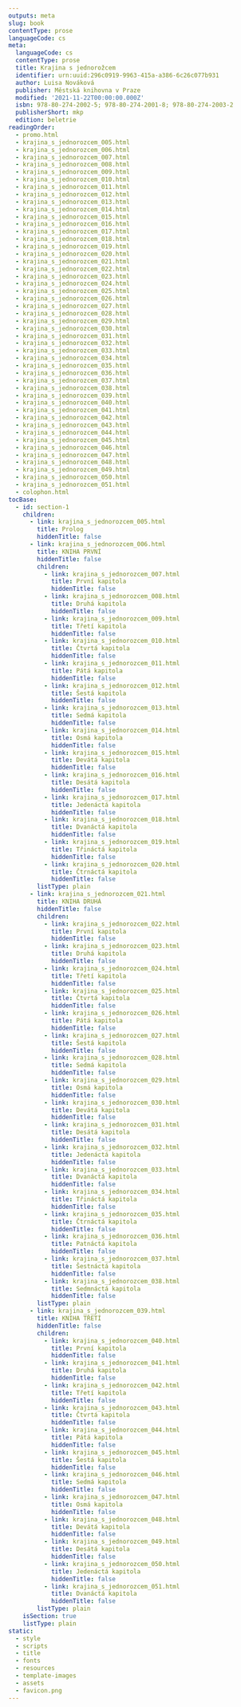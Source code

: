 ```yaml
---
outputs: meta
slug: book
contentType: prose
languageCode: cs
meta:
  languageCode: cs
  contentType: prose
  title: Krajina s jednorožcem
  identifier: urn:uuid:296c0919-9963-415a-a386-6c26c077b931
  author: Luisa Nováková
  publisher: Městská knihovna v Praze
  modified: '2021-11-22T00:00:00.000Z'
  isbn: 978-80-274-2002-5; 978-80-274-2001-8; 978-80-274-2003-2
  publisherShort: mkp
  edition: beletrie
readingOrder:
  - promo.html
  - krajina_s_jednorozcem_005.html
  - krajina_s_jednorozcem_006.html
  - krajina_s_jednorozcem_007.html
  - krajina_s_jednorozcem_008.html
  - krajina_s_jednorozcem_009.html
  - krajina_s_jednorozcem_010.html
  - krajina_s_jednorozcem_011.html
  - krajina_s_jednorozcem_012.html
  - krajina_s_jednorozcem_013.html
  - krajina_s_jednorozcem_014.html
  - krajina_s_jednorozcem_015.html
  - krajina_s_jednorozcem_016.html
  - krajina_s_jednorozcem_017.html
  - krajina_s_jednorozcem_018.html
  - krajina_s_jednorozcem_019.html
  - krajina_s_jednorozcem_020.html
  - krajina_s_jednorozcem_021.html
  - krajina_s_jednorozcem_022.html
  - krajina_s_jednorozcem_023.html
  - krajina_s_jednorozcem_024.html
  - krajina_s_jednorozcem_025.html
  - krajina_s_jednorozcem_026.html
  - krajina_s_jednorozcem_027.html
  - krajina_s_jednorozcem_028.html
  - krajina_s_jednorozcem_029.html
  - krajina_s_jednorozcem_030.html
  - krajina_s_jednorozcem_031.html
  - krajina_s_jednorozcem_032.html
  - krajina_s_jednorozcem_033.html
  - krajina_s_jednorozcem_034.html
  - krajina_s_jednorozcem_035.html
  - krajina_s_jednorozcem_036.html
  - krajina_s_jednorozcem_037.html
  - krajina_s_jednorozcem_038.html
  - krajina_s_jednorozcem_039.html
  - krajina_s_jednorozcem_040.html
  - krajina_s_jednorozcem_041.html
  - krajina_s_jednorozcem_042.html
  - krajina_s_jednorozcem_043.html
  - krajina_s_jednorozcem_044.html
  - krajina_s_jednorozcem_045.html
  - krajina_s_jednorozcem_046.html
  - krajina_s_jednorozcem_047.html
  - krajina_s_jednorozcem_048.html
  - krajina_s_jednorozcem_049.html
  - krajina_s_jednorozcem_050.html
  - krajina_s_jednorozcem_051.html
  - colophon.html
tocBase:
  - id: section-1
    children:
      - link: krajina_s_jednorozcem_005.html
        title: Prolog
        hiddenTitle: false
      - link: krajina_s_jednorozcem_006.html
        title: KNIHA PRVNÍ
        hiddenTitle: false
        children:
          - link: krajina_s_jednorozcem_007.html
            title: První kapitola
            hiddenTitle: false
          - link: krajina_s_jednorozcem_008.html
            title: Druhá kapitola
            hiddenTitle: false
          - link: krajina_s_jednorozcem_009.html
            title: Třetí kapitola
            hiddenTitle: false
          - link: krajina_s_jednorozcem_010.html
            title: Čtvrtá kapitola
            hiddenTitle: false
          - link: krajina_s_jednorozcem_011.html
            title: Pátá kapitola
            hiddenTitle: false
          - link: krajina_s_jednorozcem_012.html
            title: Šestá kapitola
            hiddenTitle: false
          - link: krajina_s_jednorozcem_013.html
            title: Sedmá kapitola
            hiddenTitle: false
          - link: krajina_s_jednorozcem_014.html
            title: Osmá kapitola
            hiddenTitle: false
          - link: krajina_s_jednorozcem_015.html
            title: Devátá kapitola
            hiddenTitle: false
          - link: krajina_s_jednorozcem_016.html
            title: Desátá kapitola
            hiddenTitle: false
          - link: krajina_s_jednorozcem_017.html
            title: Jedenáctá kapitola
            hiddenTitle: false
          - link: krajina_s_jednorozcem_018.html
            title: Dvanáctá kapitola
            hiddenTitle: false
          - link: krajina_s_jednorozcem_019.html
            title: Třináctá kapitola
            hiddenTitle: false
          - link: krajina_s_jednorozcem_020.html
            title: Čtrnáctá kapitola
            hiddenTitle: false
        listType: plain
      - link: krajina_s_jednorozcem_021.html
        title: KNIHA DRUHÁ
        hiddenTitle: false
        children:
          - link: krajina_s_jednorozcem_022.html
            title: První kapitola
            hiddenTitle: false
          - link: krajina_s_jednorozcem_023.html
            title: Druhá kapitola
            hiddenTitle: false
          - link: krajina_s_jednorozcem_024.html
            title: Třetí kapitola
            hiddenTitle: false
          - link: krajina_s_jednorozcem_025.html
            title: Čtvrtá kapitola
            hiddenTitle: false
          - link: krajina_s_jednorozcem_026.html
            title: Pátá kapitola
            hiddenTitle: false
          - link: krajina_s_jednorozcem_027.html
            title: Šestá kapitola
            hiddenTitle: false
          - link: krajina_s_jednorozcem_028.html
            title: Sedmá kapitola
            hiddenTitle: false
          - link: krajina_s_jednorozcem_029.html
            title: Osmá kapitola
            hiddenTitle: false
          - link: krajina_s_jednorozcem_030.html
            title: Devátá kapitola
            hiddenTitle: false
          - link: krajina_s_jednorozcem_031.html
            title: Desátá kapitola
            hiddenTitle: false
          - link: krajina_s_jednorozcem_032.html
            title: Jedenáctá kapitola
            hiddenTitle: false
          - link: krajina_s_jednorozcem_033.html
            title: Dvanáctá kapitola
            hiddenTitle: false
          - link: krajina_s_jednorozcem_034.html
            title: Třináctá kapitola
            hiddenTitle: false
          - link: krajina_s_jednorozcem_035.html
            title: Čtrnáctá kapitola
            hiddenTitle: false
          - link: krajina_s_jednorozcem_036.html
            title: Patnáctá kapitola
            hiddenTitle: false
          - link: krajina_s_jednorozcem_037.html
            title: Šestnáctá kapitola
            hiddenTitle: false
          - link: krajina_s_jednorozcem_038.html
            title: Sedmnáctá kapitola
            hiddenTitle: false
        listType: plain
      - link: krajina_s_jednorozcem_039.html
        title: KNIHA TŘETÍ
        hiddenTitle: false
        children:
          - link: krajina_s_jednorozcem_040.html
            title: První kapitola
            hiddenTitle: false
          - link: krajina_s_jednorozcem_041.html
            title: Druhá kapitola
            hiddenTitle: false
          - link: krajina_s_jednorozcem_042.html
            title: Třetí kapitola
            hiddenTitle: false
          - link: krajina_s_jednorozcem_043.html
            title: Čtvrtá kapitola
            hiddenTitle: false
          - link: krajina_s_jednorozcem_044.html
            title: Pátá kapitola
            hiddenTitle: false
          - link: krajina_s_jednorozcem_045.html
            title: Šestá kapitola
            hiddenTitle: false
          - link: krajina_s_jednorozcem_046.html
            title: Sedmá kapitola
            hiddenTitle: false
          - link: krajina_s_jednorozcem_047.html
            title: Osmá kapitola
            hiddenTitle: false
          - link: krajina_s_jednorozcem_048.html
            title: Devátá kapitola
            hiddenTitle: false
          - link: krajina_s_jednorozcem_049.html
            title: Desátá kapitola
            hiddenTitle: false
          - link: krajina_s_jednorozcem_050.html
            title: Jedenáctá kapitola
            hiddenTitle: false
          - link: krajina_s_jednorozcem_051.html
            title: Dvanáctá kapitola
            hiddenTitle: false
        listType: plain
    isSection: true
    listType: plain
static:
  - style
  - scripts
  - title
  - fonts
  - resources
  - template-images
  - assets
  - favicon.png
---
```

